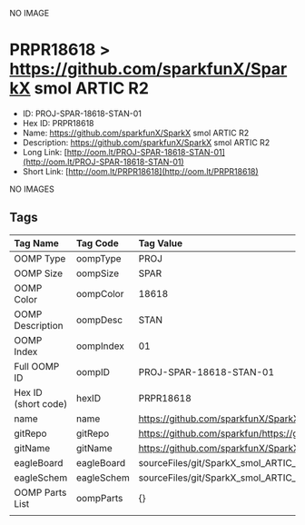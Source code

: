 


  
NO IMAGE  
# PRPR18618 > https://github.com/sparkfunX/SparkX smol ARTIC R2

- ID: PROJ-SPAR-18618-STAN-01
- Hex ID: PRPR18618
- Name: https://github.com/sparkfunX/SparkX smol ARTIC R2
- Description: https://github.com/sparkfunX/SparkX smol ARTIC R2
- Long Link: [http://oom.lt/PROJ-SPAR-18618-STAN-01](http://oom.lt/PROJ-SPAR-18618-STAN-01)
- Short Link: [http://oom.lt/PRPR18618](http://oom.lt/PRPR18618)
  
NO IMAGES  
## Tags
  

|Tag Name|Tag Code|Tag Value|
| :--- | :--- | :--- |
|OOMP Type|oompType|PROJ|
|OOMP Size|oompSize|SPAR|
|OOMP Color|oompColor|18618|
|OOMP Description|oompDesc|STAN|
|OOMP Index|oompIndex|01|
|Full OOMP ID|oompID|PROJ-SPAR-18618-STAN-01|
|Hex ID (short code)|hexID|PRPR18618|
|name|name|https://github.com/sparkfunX/SparkX smol ARTIC R2|
|gitRepo|gitRepo|https://github.com/sparkfun/https://github.com/sparkfunX/SparkX_smol_ARTIC_R2|
|gitName|gitName|https://github.com/sparkfunX/SparkX_smol_ARTIC_R2|
|eagleBoard|eagleBoard|sourceFiles/git/SparkX_smol_ARTIC_R2/Hardware/SparkX_smol_ARTIC_R2.brd|
|eagleSchem|eagleSchem|sourceFiles/git/SparkX_smol_ARTIC_R2/Hardware/SparkX_smol_ARTIC_R2.sch|
|OOMP Parts List|oompParts|{}|
||||
